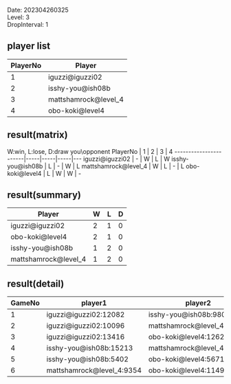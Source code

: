 Date: 202304260325  
Level: 3  
DropInterval: 1  
## player list
PlayerNo  |  Player
----------|----------------------
1         |  iguzzi@iguzzi02
2         |  isshy-you@ish08b
3         |  mattshamrock@level_4
4         |  obo-koki@level4
## result(matrix)
W:win, L:lose, D:draw
you\opponent PlayerNo  |  1  |  2  |  3  |  4
-----------------------|-----|-----|-----|---
iguzzi@iguzzi02        |  -  |  W  |  L  |  W
isshy-you@ish08b       |  L  |  -  |  W  |  L
mattshamrock@level_4   |  W  |  L  |  -  |  L
obo-koki@level4        |  L  |  W  |  W  |  -
## result(summary)
Player                |  W  |  L  |  D
----------------------|-----|-----|---
iguzzi@iguzzi02       |  2  |  1  |  0
obo-koki@level4       |  2  |  1  |  0
isshy-you@ish08b      |  1  |  2  |  0
mattshamrock@level_4  |  1  |  2  |  0
## result(detail)
GameNo  |  player1                    |  player2
--------|-----------------------------|----------------------------
1       |  iguzzi@iguzzi02:12082      |  isshy-you@ish08b:9806
2       |  iguzzi@iguzzi02:10096      |  mattshamrock@level_4:12140
3       |  iguzzi@iguzzi02:13416      |  obo-koki@level4:12623
4       |  isshy-you@ish08b:15213     |  mattshamrock@level_4:12938
5       |  isshy-you@ish08b:5402      |  obo-koki@level4:5671
6       |  mattshamrock@level_4:9354  |  obo-koki@level4:11495
